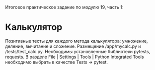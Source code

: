 Итоговое практическое задание по модулю 19, часть 1:
# Калькулятор
Позитивные тесты для каждого метода калькулятора: умножение, деление, вычитание и сложение. 
Размещение /app/mycalc.py и /tests/test_calc.py. 
Необходимы установленные библиотеки pytests, requests. 
В разделе File | Settings | Tools | Python Integrated Tools необходимо выбрать в качестве Tests -> pytest.

